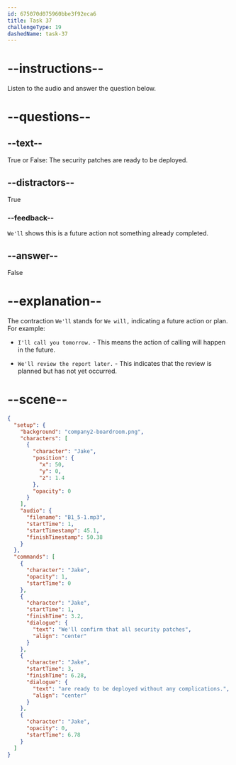 ```yaml
---
id: 675070d075960bbe3f92eca6
title: Task 37
challengeType: 19
dashedName: task-37
---
```

<!-- (Audio) We'll confirm that all security patches are ready to be deployed without any complications. -->

# --instructions--

Listen to the audio and answer the question below.

# --questions--

## --text--

True or False: The security patches are ready to be deployed.

## --distractors--

True

### --feedback--

`We'll` shows this is a future action not something already completed.

## --answer--

False

# --explanation--

The contraction `We'll` stands for `We will,` indicating a future action or plan. For example:

- `I'll call you tomorrow.` - This means the action of calling will happen in the future.

- `We'll review the report later.` - This indicates that the review is planned but has not yet occurred.

# --scene--

```json
{
  "setup": {
    "background": "company2-boardroom.png",
    "characters": [
      {
        "character": "Jake",
        "position": {
          "x": 50,
          "y": 0,
          "z": 1.4
        },
        "opacity": 0
      }
    ],
    "audio": {
      "filename": "B1_5-1.mp3",
      "startTime": 1,
      "startTimestamp": 45.1,
      "finishTimestamp": 50.38
    }
  },
  "commands": [
    {
      "character": "Jake",
      "opacity": 1,
      "startTime": 0
    },
    {
      "character": "Jake",
      "startTime": 1,
      "finishTime": 3.2,
      "dialogue": {
        "text": "We'll confirm that all security patches",
        "align": "center"
      }
    },
    {
      "character": "Jake",
      "startTime": 3,
      "finishTime": 6.28,
      "dialogue": {
        "text": "are ready to be deployed without any complications.",
        "align": "center"
      }
    },
    {
      "character": "Jake",
      "opacity": 0,
      "startTime": 6.78
    }
  ]
}
```

